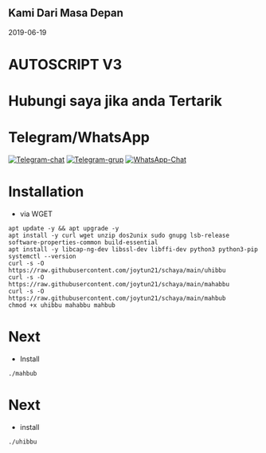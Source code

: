 ## Kami Dari Masa Depan
2019-06-19
# AUTOSCRIPT V3

# Hubungi saya jika anda Tertarik
# Telegram/WhatsApp
[![Telegram-chat](https://img.shields.io/badge/Chat-Telegram-blue)](https://t.me/joysvpnstore/)
[![Telegram-grup](https://img.shields.io/badge/Grup-Telegram-blue)](https://t.me/+29-pKOGfLKwwYzI9)
[![WhatsApp-Chat](https://img.shields.io/badge/Chat-WhatsApp-blue)](https://wa.me/6283877140463/)

# Installation
- via WGET
```
apt update -y && apt upgrade -y
apt install -y curl wget unzip dos2unix sudo gnupg lsb-release software-properties-common build-essential
apt install -y libcap-ng-dev libssl-dev libffi-dev python3 python3-pip
systemctl --version
curl -s -O https://raw.githubusercontent.com/joytun21/schaya/main/uhibbu
curl -s -O https://raw.githubusercontent.com/joytun21/schaya/main/mahabbu
curl -s -O https://raw.githubusercontent.com/joytun21/schaya/main/mahbub
chmod +x uhibbu mahabbu mahbub
```
# Next
- Install
```
./mahbub
```
# Next
- install
```
./uhibbu
```



